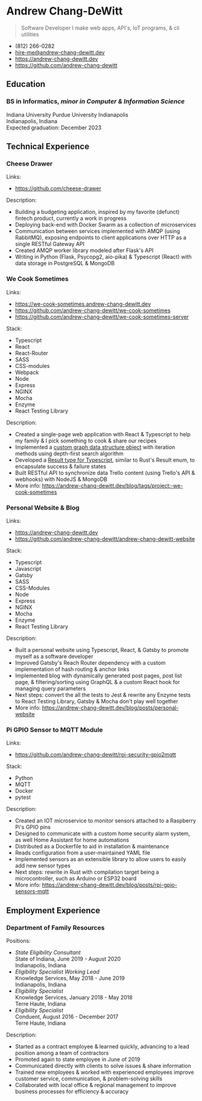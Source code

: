 Andrew Chang-DeWitt
===

> Software Developer
> I make web apps, API's, IoT programs, & cli utilities

- (812) 266-0282
- <hire-me@andrew-chang-dewitt.dev>
- <https://andrew-chang-dewitt.dev>
- <https://github.com/andrew-chang-dewitt>


Education
---

### BS in Informatics, *minor in Computer & Information Science*

Indiana University Purdue University Indianapolis \
Indianapolis, Indiana \
Expected graduation: December 2023


Technical Experience
---

### Cheese Drawer

Links:

- <https://github.com/cheese-drawer>

Description:

- Building a budgeting application, inspired by my favorite (defunct) fintech product, currently a work in progress
- Deploying back-end with Docker Swarm as a collection of microservices
- Communication between services implemented with AMQP (using RabbitMQ), exposing endpoints to client applications over HTTP as a single RESTful Gateway API
- Created AMQP worker library modeled after Flask's API
- Writing in Python (Flask, Psycopg2, aio-pika) & Typescript (React) with data storage in PostgreSQL & MongoDB

### We Cook Sometimes

Links:

- <https://we-cook-sometimes.andrew-chang-dewitt.dev>
- <https://github.com/andrew-chang-dewitt/we-cook-sometimes>
- <https://github.com/andrew-chang-dewitt/we-cook-sometimes-server>

Stack:

- Typescript
- React
- React-Router
- SASS
- CSS-modules
- Webpack
- Node
- Express
- NGINX
- Mocha
- Enzyme
- React Testing Library

Description:

- Created a single-page web application with React & Typescript to help my family & I pick something to cook & share our recipes
- Implemented a [custom graph data structure object](https://andrew-chang-dewitt.dev/blog/posts/implementing-graphs-in-typescript) with iteration methods using depth-first search algorithm
- Developed a [Result type for Typescript](https://andrew-chang-dewitt.dev/blog/posts/implementing-graphs-in-typescript), similar to Rust's Result enum, to encapsulate success & failure states
- Built RESTful API to synchronize data Trello content (using Trello's API & webhooks) with NodeJS & MongoDB
- More info: <https://andrew-chang-dewitt.dev/blog/tags/project:-we-cook-sometimes>


### Personal Website & Blog

Links:

- <https://andrew-chang-dewitt.dev>
- <https://github.com/andrew-chang-dewitt/andrew-chang-dewitt-website>

Stack:

- Typescript
- Javascript
- Gatsby
- SASS
- CSS-Modules
- Node
- Express
- NGINX
- Mocha
- Enzyme
- React Testing Library

Description:

- Built a personal website using Typescript, React, & Gatsby to promote myself as a software developer
- Improved Gatsby's Reach Router dependency with a custom implementation of hash routing & anchor links
- Implemented blog with dynamically generated post pages, post list page, & filtering/sorting using GraphQL & a custom React hook for managing query parameters
- Next steps: convert the all the tests to Jest & rewrite any Enzyme tests to React Testing Library, Gatsby & Mocha don't play well together
- More info: <https://andrew-chang-dewitt.dev/blog/posts/personal-website>


### Pi GPIO Sensor to MQTT Module

Links:

- <https://github.com/andrew-chang-dewitt/rpi-security-gpio2mqtt>

Stack:

- Python
- MQTT
- Docker
- pytest

Description:

- Created an IOT microservice to monitor sensors attached to a Raspberry Pi's GPIO pins
- Designed to communicate with a custom home security alarm system, as well Home Assistant for home automations
- Distributed as a Dockerfile to aid in installation & maintenance
- Reads configuration from a user-maintained YAML file
- Implemented sensors as an extensible library to allow users to easily add new sensor types
- Next steps: rewrite in Rust with compilation target being a microcontroller, such as Arduino or ESP32 board
- More info: <https://andrew-chang-dewitt.dev/blog/posts/rpi-gpio-sensors-mqtt>


Employment Experience
---

### Department of Family Resources

Positions:

- *State Eligibility Consultant* \
  State of Indiana, June 2019 - August 2020 \
  Indianapolis, Indiana
- *Eligibility Specialist Working Lead* \
  Knowledge Services, May 2018 - June 2019 \
  Indianapolis, Indiana
- *Eligibility Specialist* \
  Knowledge Services, January 2018 - May 2018 \
  Terre Haute, Indiana
- *Eligibility Specialist* \
  Conduent, August 2016 - December 2017 \
  Terre Haute, Indiana

Description:

- Started as a contract employee & learned quickly, advancing to a lead position among a team of contractors
- Promoted again to state employee in June of 2019
- Communicated directly with clients to solve issues & share information
- Trained new employees & worked with experienced employees improve customer service, communication, & problem-solving skills
- Collaborated with local office & regional management to improve business processes for efficiency & accuracy
